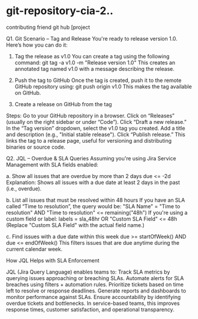 # git-repository-cia-2..
contributing friend git hub [project

Q1. Git Scenario – Tag and Release
You're ready to release version 1.0. Here’s how you can do it:

1. Tag the release as v1.0
You can create a tag using the following command:
git tag -a v1.0 -m "Release version 1.0"
This creates an annotated tag named v1.0 with a message describing the release.

2. Push the tag to GitHub
Once the tag is created, push it to the remote GitHub repository using:
git push origin v1.0
This makes the tag available on GitHub.

3. Create a release on GitHub from the tag

Steps:
Go to your GitHub repository in a browser.
Click on “Releases” (usually on the right sidebar or under “Code”).
Click “Draft a new release.”
In the “Tag version” dropdown, select the v1.0 tag you created.
Add a title and description (e.g., "Initial stable release").
Click “Publish release.”
This links the tag to a release page, useful for versioning and distributing binaries or source code.

Q2. JQL – Overdue & SLA Queries
Assuming you're using Jira Service Management with SLA fields enabled:

a. Show all issues that are overdue by more than 2 days
due <= -2d
Explanation: Shows all issues with a due date at least 2 days in the past (i.e., overdue).

b. List all issues that must be resolved within 48 hours
If you have an SLA called “Time to resolution”, the query would be:
"SLA Name" = "Time to resolution" AND "Time to resolution" <= remaining("48h")
If you're using a custom field or label:
labels = sla_48hr OR "Custom SLA Field" <= 48h
(Replace "Custom SLA Field" with the actual field name.)

c. Find issues with a due date within this week
due >= startOfWeek() AND due <= endOfWeek()
This filters issues that are due anytime during the current calendar week.

How JQL Helps with SLA Enforcement

JQL (Jira Query Language) enables teams to:
Track SLA metrics by querying issues approaching or breaching SLAs.
Automate alerts for SLA breaches using filters + automation rules.
Prioritize tickets based on time left to resolve or response deadlines.
Generate reports and dashboards to monitor performance against SLAs.
Ensure accountability by identifying overdue tickets and bottlenecks.
In service-based teams, this improves response times, customer satisfaction, and operational transparency.
